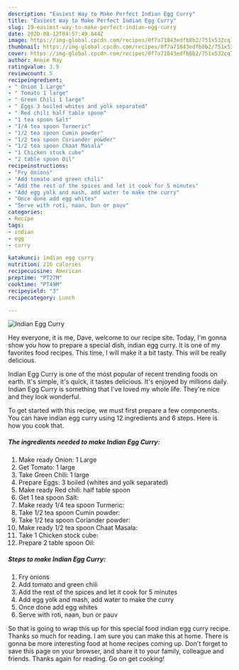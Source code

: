 ```yaml
---
description: "Easiest Way to Make Perfect Indian Egg Curry"
title: "Easiest Way to Make Perfect Indian Egg Curry"
slug: 19-easiest-way-to-make-perfect-indian-egg-curry
date: 2020-08-12T04:57:49.844Z
image: https://img-global.cpcdn.com/recipes/0f7a71843edfb8b2/751x532cq70/indian-egg-curry-recipe-main-photo.jpg
thumbnail: https://img-global.cpcdn.com/recipes/0f7a71843edfb8b2/751x532cq70/indian-egg-curry-recipe-main-photo.jpg
cover: https://img-global.cpcdn.com/recipes/0f7a71843edfb8b2/751x532cq70/indian-egg-curry-recipe-main-photo.jpg
author: Annie May
ratingvalue: 3.9
reviewcount: 5
recipeingredient:
- " Onion 1 Large"
- " Tomato 1 large"
- " Green Chili 1 large"
- " Eggs 3 boiled whites and yolk separated"
- " Red chili half table spoon"
- "1 tea spoon Salt"
- "1/4 tea spoon Turmeric"
- "1/2 tea spoon Cumin powder"
- "1/2 tea spoon Coriander powder"
- "1/2 tea spoon Chaat Masala"
- "1 Chicken stock cube"
- "2 table spoon Oil"
recipeinstructions:
- "Fry onions"
- "Add tomato and green chili"
- "Add the rest of the spices and let it cook for 5 minutes"
- "Add egg yolk and mash, add water to make the curry"
- "Once done add egg whites"
- "Serve with roti, naan, bun or pauv"
categories:
- Recipe
tags:
- indian
- egg
- curry

katakunci: indian egg curry 
nutrition: 216 calories
recipecuisine: American
preptime: "PT27M"
cooktime: "PT49M"
recipeyield: "3"
recipecategory: Lunch

---
```



![Indian Egg Curry](https://img-global.cpcdn.com/recipes/0f7a71843edfb8b2/751x532cq70/indian-egg-curry-recipe-main-photo.jpg)

Hey everyone, it is me, Dave, welcome to our recipe site. Today, I'm gonna show you how to prepare a special dish, indian egg curry. It is one of my favorites food recipes. This time, I will make it a bit tasty. This will be really delicious.

Indian Egg Curry is one of the most popular of recent trending foods on earth. It's simple, it's quick, it tastes delicious. It's enjoyed by millions daily. Indian Egg Curry is something that I've loved my whole life. They're nice and they look wonderful.




To get started with this recipe, we must first prepare a few components. You can have indian egg curry using 12 ingredients and 6 steps. Here is how you cook that.

<!--inarticleads1-->

##### The ingredients needed to make Indian Egg Curry:

1. Make ready  Onion: 1 Large
1. Get  Tomato: 1 large
1. Take  Green Chili: 1 large
1. Prepare  Eggs: 3 boiled (whites and yolk separated)
1. Make ready  Red chili: half table spoon
1. Get 1 tea spoon Salt:
1. Make ready 1/4 tea spoon Turmeric:
1. Take 1/2 tea spoon Cumin powder:
1. Take 1/2 tea spoon Coriander powder:
1. Make ready 1/2 tea spoon Chaat Masala:
1. Take 1 Chicken stock cube:
1. Prepare 2 table spoon Oil:




<!--inarticleads2-->

##### Steps to make Indian Egg Curry:

1. Fry onions
1. Add tomato and green chili
1. Add the rest of the spices and let it cook for 5 minutes
1. Add egg yolk and mash, add water to make the curry
1. Once done add egg whites
1. Serve with roti, naan, bun or pauv




So that is going to wrap this up for this special food indian egg curry recipe. Thanks so much for reading. I am sure you can make this at home. There is gonna be more interesting food at home recipes coming up. Don't forget to save this page on your browser, and share it to your family, colleague and friends. Thanks again for reading. Go on get cooking!
